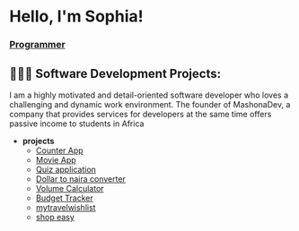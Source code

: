 <h1>Hello, I'm Sophia!
  <br/>
<h3><a href="https://github.com/Sophiek9h">Programmer</a></h3> 

<h2>👩🏾‍💻 Software Development Projects:</h2>
<p>I am a highly motivated and detail-oriented software developer who loves a challenging and dynamic work environment. The founder of MashonaDev, a company that provides services for developers at the same time offers passive income to students in Africa</p>

- <b>projects</b>
  - [Counter App](https://github.com/Sophiek9h/counter-app-using-java)
  - [Movie App](https://github.com/Sophiek9h/Movie_app)
  - [Quiz application](https://github.com/Sophiek9h/Quiz-app)
  - [Dollar to naira converter](https://github.com/Sophiek9h/Dollar_to_naira_converter)
  - [Volume Calculator](https://github.com/Sophiek9h/Volume-calculator)
  - [Budget Tracker](https://github.com/Sophiek9h/BUDGET-TRACKER)
  - [mytravelwishlist](https://github.com/Sophiek9h/mytravelwishlist)
  - [shop easy](https://github.com/Sophiek9h/shopEasy)




<!--
**sophiek9h/sophiek9h** is a ✨ _special_ ✨ repository because its `README.md` (this file) appears on your GitHub profile.

Here are some ideas to get you started:

- 🔭 I’m currently working on ...
- 🌱 I’m currently learning ...
- 👯 I’m looking to collaborate on ...
- 🤔 I’m looking for help with ...
- 💬 Ask me about ...
- 📫 How to reach me: ...
- 😄 Pronouns: ...
- ⚡ Fun fact: ...
-->
